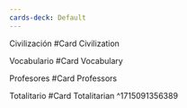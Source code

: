 ```yaml
---
cards-deck: Default
---
```


Civilización #Card 
Civilization

Vocabulario #Card 
Vocabulary

Profesores #Card 
Professors

Totalitario #Card 
Totalitarian
^1715091356389
